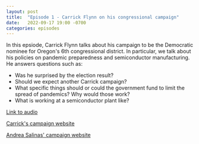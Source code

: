 ```yaml
---
layout: post
title:  "Episode 1 - Carrick Flynn on his congressional campaign"
date:   2022-09-17 19:00 -0700
categories: episodes
---
```


In this epsiode, Carrick Flynn talks about his campaign to be the Democratic nominee for Oregon's 6th congressional district. In particular, we talk about his policies on pandemic preparedness and semiconductor manufacturing. He answers questions such as:
 - Was he surprised by the election result?
 - Should we expect another Carrick campaign?
 - What specific things should or could the government fund to limit the spread of pandemics? Why would those work?
 - What is working at a semiconductor plant like?

[Link to audio](https://sites.libsyn.com/438081/1-carrick-flynn-on-his-congressional-campaign)

[Carrick's campaign website](https://www.carrickflynnfororegon.com/)

[Andrea Salinas' campaign website](https://www.andreasalinasfororegon.com/)
